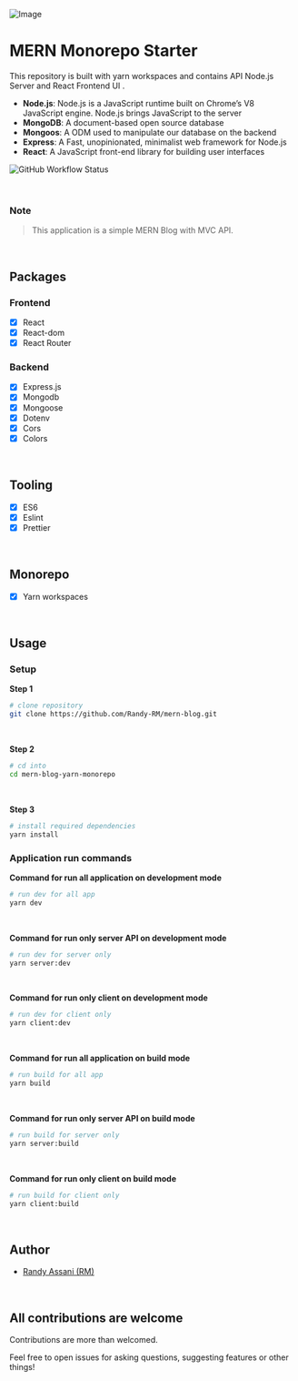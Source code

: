![Image](https://res.cloudinary.com/jobber-app/image/upload/v1684787771/github-banners/mern_tvu7kz.webp)

# MERN Monorepo Starter

This repository is built with yarn workspaces and contains API Node.js Server and React Frontend UI .

- **Node.js**: Node.js is a JavaScript runtime built on Chrome’s V8 JavaScript engine. Node.js brings JavaScript to the server
- **MongoDB**: A document-based open source database
- **Mongoos**: A ODM used to manipulate our database on the backend
- **Express**: A Fast, unopinionated, minimalist web framework for Node.js
- **React**: A JavaScript front-end library for building user interfaces

![GitHub Workflow Status](https://img.shields.io/github/actions/workflow/status/francislagares/mern-monorepo/tests.yaml?style=for-the-badge)

<br />

### Note

> This application is a simple MERN Blog with MVC API.

<br />

## Packages

### Frontend

- [x] React
- [x] React-dom
- [x] React Router

### Backend

- [x] Express.js
- [x] Mongodb
- [x] Mongoose
- [x] Dotenv
- [x] Cors
- [x] Colors

<br />

## Tooling

- [x] ES6
- [x] Eslint
- [x] Prettier

<br />

## Monorepo

- [x] Yarn workspaces

<br />

## Usage

### Setup

**Step 1**
```sh
# clone repository
git clone https://github.com/Randy-RM/mern-blog.git
```

<br />

**Step 2**
```sh
# cd into
cd mern-blog-yarn-monorepo
```

<br />

**Step 3**
```sh
# install required dependencies
yarn install
```

### Application run commands

**Command for run all application on development mode**
```sh
# run dev for all app
yarn dev
```

<br />

**Command for run only server API on development mode**
```sh
# run dev for server only
yarn server:dev
```

<br />

**Command for run only client on development mode**
```sh
# run dev for client only
yarn client:dev
```

<br />

**Command for run all application on build mode**
```sh
# run build for all app
yarn build
```

<br />

**Command for run only server API on build mode**
```sh
# run build for server only
yarn server:build
```

<br />

**Command for run only client on build mode**
```sh
# run build for client only
yarn client:build
```

<br />

## Author

- [Randy Assani (RM)](https://www.linkedin.com/in/randy-assani-beni-ab101216b/)

<br />

## All contributions are welcome

Contributions are more than welcomed.

Feel free to open issues for asking questions, suggesting features or other things!